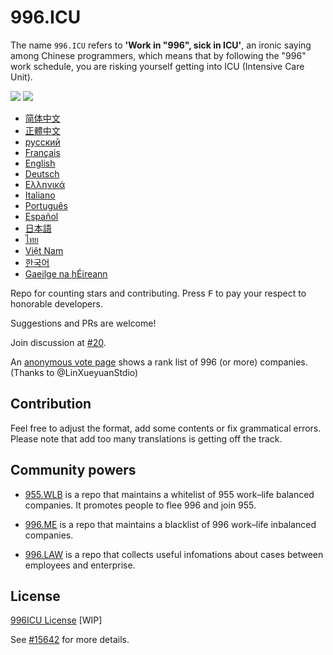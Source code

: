 996.ICU
=======
The name `996.ICU` refers to **'Work in "996", sick in ICU'**, an ironic saying among Chinese programmers, which means that by following the "996" work schedule, you are risking yourself getting into ICU (Intensive Care Unit).

<a href="https://996.icu/#/zh_CN"><img src="https://img.shields.io/badge/996-ICU-red.svg"></a>
<a href="https://github.com/996icu/996.ICU/blob/master/LICENSE.996icu.zh-hans"><img src="https://img.shields.io/badge/license-996ICU-green.svg"></a>

* [简体中文](zh_CN.md)
* [正體中文](zh_TW.md)
* [русский](ru_RU.md)
* [Français](fr_FR.md)
* [English](en_US.md)
* [Deutsch](de_DE.md)
* [Ελληνικά](gl-IT.md)
* [Italiano](it_IT.md)
* [Português](pt_PT.md)
* [Español](es_MX.md)
* [日本語](ja_JP.md)
* [ไทย](th_TH.md)
* [Việt Nam](vi_VN.md)
* [한국어](kr_KP.md)
* [Gaeilge na hÉireann](ga.md)

Repo for counting stars and contributing. Press <kbd>F</kbd> to pay your respect to honorable developers.

Suggestions and PRs are welcome!

Join discussion at [#20](https://github.com/996icu/996.ICU/issues/20).

An [anonymous vote page](exposure.md) shows a rank list of 996 (or more) companies. (Thanks to @LinXueyuanStdio)

Contribution
---
Feel free to adjust the format, add some contents or fix grammatical errors. Please note that add too many translations is getting off the track.

Community powers
---

 - [955.WLB](https://github.com/formulahendry/955.WLB) is a repo that maintains a whitelist of 955 work–life balanced companies. It promotes people to flee 996 and join  955.

 - [996.ME](https://github.com/996-me/996.ME) is a repo that maintains a blacklist of 996 work–life inbalanced companies. 

 - [996.LAW](https://github.com/Y1ran/996.Law) is a repo that collects useful infomations about cases between employees and enterprise.

License
---
[996ICU License](https://github.com/996icu/996.ICU/blob/master/LICENSE.996icu.zh-hans)
[WIP]

See [#15642](https://github.com/996icu/996.ICU/pull/15642) for more details.
